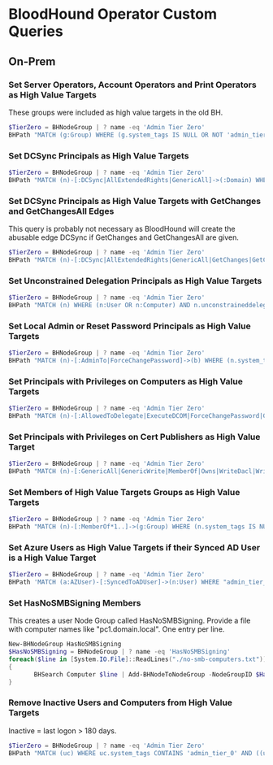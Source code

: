 # BloodHound Operator Custom Queries

## On-Prem

### Set Server Operators, Account Operators and Print Operators as High Value Targets

These groups were included as high value targets in the old BH.

```powershell
$TierZero = BHNodeGroup | ? name -eq 'Admin Tier Zero'
BHPath "MATCH (g:Group) WHERE (g.system_tags IS NULL OR NOT 'admin_tier_0' IN split(g.system_tags, ' ')) AND (g.objectid =~ '(?i).*S-1-5-.*-548' OR g.objectid =~ '(?i).*S-1-5-.*-549' OR g.objectid =~ '(?i).*S-1-5-.*-550') RETURN g" | Add-BHNodeToNodeGroup -NodeGroupID $TierZero.id -force
```

### Set DCSync Principals as High Value Targets

```powershell
$TierZero = BHNodeGroup | ? name -eq 'Admin Tier Zero'
BHPath "MATCH (n)-[:DCSync|AllExtendedRights|GenericAll]->(:Domain) WHERE (n.system_tags IS NULL OR NOT 'admin_tier_0' IN split(n.system_tags, ' ')) RETURN n" | Add-BHNodeToNodeGroup -NodeGroupID $TierZero.id -force
```

### Set DCSync Principals as High Value Targets with GetChanges and GetChangesAll Edges

This query is probably not necessary as BloodHound will create the abusable edge DCSync if GetChanges and GetChangesAll are given.

```powershell
$TierZero = BHNodeGroup | ? name -eq 'Admin Tier Zero'
BHPath "MATCH (n)-[:DCSync|AllExtendedRights|GenericAll|GetChanges|GetChangesAll]->(:Domain) WHERE (n.system_tags IS NULL OR NOT 'admin_tier_0' IN split(n.system_tags, ' ')) RETURN n" | Add-BHNodeToNodeGroup -NodeGroupID $TierZero.id -force
```

### Set Unconstrained Delegation Principals as High Value Targets

```powershell
$TierZero = BHNodeGroup | ? name -eq 'Admin Tier Zero'
BHPath "MATCH (n) WHERE (n:User OR n:Computer) AND n.unconstraineddelegation = true AND (n.system_tags IS NULL OR NOT 'admin_tier_0' IN split(n.system_tags, ' ')) RETURN n" | Add-BHNodeToNodeGroup -NodeGroupID $TierZero.id -force
```

### Set Local Admin or Reset Password Principals as High Value Targets

```powershell
$TierZero = BHNodeGroup | ? name -eq 'Admin Tier Zero'
BHPath "MATCH (n)-[:AdminTo|ForceChangePassword]->(b) WHERE (n.system_tags IS NULL OR NOT 'admin_tier_0' IN split(n.system_tags, ' ')) RETURN n" | Add-BHNodeToNodeGroup -NodeGroupID $TierZero.id -force
```

### Set Principals with Privileges on Computers as High Value Targets

```powershell
$TierZero = BHNodeGroup | ? name -eq 'Admin Tier Zero'
BHPath "MATCH (n)-[:AllowedToDelegate|ExecuteDCOM|ForceChangePassword|GenericAll|GenericWrite|Owns|WriteDacl|WriteOwner]->(:Computer) WHERE (n.system_tags IS NULL OR NOT 'admin_tier_0' IN split(n.system_tags, ' ')) RETURN n" | Add-BHNodeToNodeGroup -NodeGroupID $TierZero.id -force
```

### Set Principals with Privileges on Cert Publishers as High Value Target

```powershell
$TierZero = BHNodeGroup | ? name -eq 'Admin Tier Zero'
BHPath "MATCH (n)-[:GenericAll|GenericWrite|MemberOf|Owns|WriteDacl|WriteOwner]->(g:Group) WHERE g.objectid =~ '(?i).*S-1-5-21-.*-517' AND (n.system_tags IS NULL OR NOT 'admin_tier_0' IN split(n.system_tags, ' ')) RETURN n" | Add-BHNodeToNodeGroup -NodeGroupID $TierZero.id -force
```

### Set Members of High Value Targets Groups as High Value Targets

```powershell
$TierZero = BHNodeGroup | ? name -eq 'Admin Tier Zero'
BHPath "MATCH (n)-[:MemberOf*1..]->(g:Group) WHERE (n.system_tags IS NULL OR NOT 'admin_tier_0' IN split(n.system_tags, ' ')) AND g.system_tags CONTAINS 'admin_tier_0' RETURN n" | Add-BHNodeToNodeGroup -NodeGroupID $TierZero.id -force
```

### Set Azure Users as High Value Targets if their Synced AD User is a High Value Target
```powershell
$TierZero = BHNodeGroup | ? name -eq 'Admin Tier Zero'
BHPath 'MATCH (a:AZUser)-[:SyncedToADUser]->(n:User) WHERE "admin_tier_0" IN split(n.system_tags, " ") RETURN a' | Add-BHNodeToNodeGroup -NodeGroupID $TierZero.id -force
```

### Set HasNoSMBSigning Members

This creates a user Node Group called HasNoSMBSigning. Provide a file with computer names like "pc1.domain.local". One entry per line.

```powershell
New-BHNodeGroup HasNoSMBSigning
$HasNoSMBSigning = BHNodeGroup | ? name -eq 'HasNoSMBSigning'
foreach($line in [System.IO.File]::ReadLines("./no-smb-computers.txt"))
{
       BHSearch Computer $line | Add-BHNodeToNodeGroup -NodeGroupID $HasNoSMBSigning.id -force
}
```

### Remove Inactive Users and Computers from High Value Targets

Inactive = last logon > 180 days.

```powershell
$TierZero = BHNodeGroup | ? name -eq 'Admin Tier Zero'
BHPath "MATCH (uc) WHERE uc.system_tags CONTAINS 'admin_tier_0' AND ((uc:User AND uc.enabled = false) OR (uc:Computer AND ((uc.enabled = false) OR (uc.lastlogon > 0 AND uc.lastlogon < (TIMESTAMP() / 1000 - 15552000)) OR (uc.lastlogontimestamp > 0 AND uc.lastlogontimestamp < (TIMESTAMP() / 1000 - 15552000))))) RETURN uc" | Remove-BHNodeFromNodeGroup -NodeGroupID $TierZero.id -force
```
